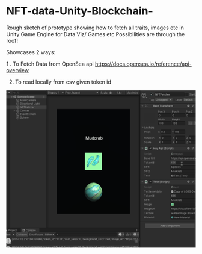 # NFT-data-Unity-Blockchain-
Rough sketch of prototype showing how to fetch all traits, images etc in Unity Game Engine for Data Viz/ Games etc Possibilities are through the roof!

Showcases 2 ways: 

1 . To Fetch Data from OpenSea api https://docs.opensea.io/reference/api-overview 

2. To read locally from csv given token id


![alt text](https://github.com/saszer/NFT-data-Unity-Blockchain-/blob/main/nft%20blockchain%20unity%20game%20data%20viz.gif)
